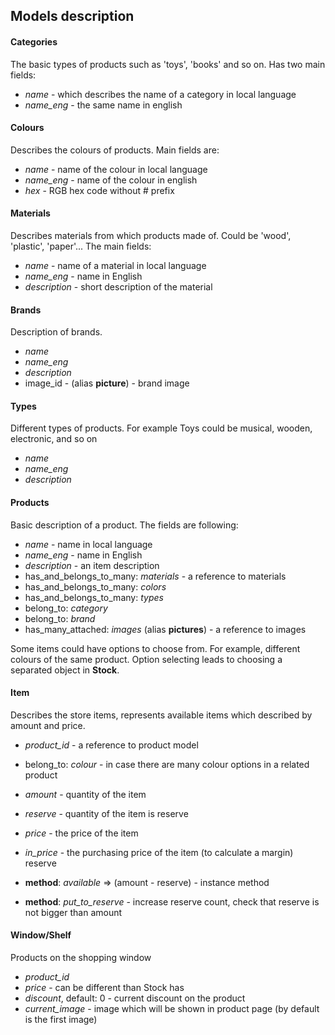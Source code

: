 ## Models description


#### Categories
The basic types of products such as 'toys', 'books' and so on.
Has two main fields:
* *name* - which describes the name of a category in local language
* *name_eng* - the same name in english

#### Colours
Describes the colours of products. Main fields are:
* *name* - name of the colour in local language
* *name_eng* - name of the colour in english
* *hex* - RGB hex code without # prefix

#### Materials
Describes materials from which products made of. Could be 'wood', 'plastic', 'paper'... The main fields:
* *name* - name of a material in local language
* *name_eng* - name in English
* *description* - short description of the material

#### Brands
Description of brands. 
* *name*
* *name_eng*
* *description*
* image_id - (alias **picture**) - brand image

#### Types 
Different types of products. For example Toys could be musical, wooden, electronic, and so on
* *name*
* *name_eng*
* *description* 

#### Products
Basic description of a product. The fields are following:
* *name* - name in local language
* *name_eng* - name in English
* *description* - an item description
* has_and_belongs_to_many: *materials* - a reference to materials
* has_and_belongs_to_many: *colors* 
* has_and_belongs_to_many: *types*
* belong_to: *category* 
* belong_to: *brand*
* has_many_attached: *images* (alias **pictures**) - a reference to images

Some items could have options to choose from. For example, different colours of the same product. Option selecting leads to choosing a separated object in **Stock**.

#### Item
Describes the store items, represents available items which described by amount and price.
* *product_id* - a reference to product model
* belong_to: *colour* - in case there are many colour options in a related product
* *amount* - quantity of the item
* *reserve* - quantity of the item is reserve
* *price* - the price of the item
* *in_price* - the purchasing price of the item (to calculate a margin)  reserve

* **method**: *available* => (amount - reserve) - instance method
* **method**: *put_to_reserve* - increase reserve count, check that reserve is not bigger than amount 

#### Window/Shelf
Products on the shopping window
* *product_id*
* *price* - can be different than Stock has
* *discount*, default: 0 - current discount on the product
* *current_image* - image which will be shown in product page (by default is the first image)
